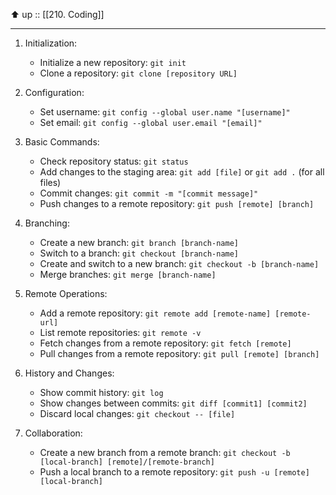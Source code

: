 ⬆️ up :: [[210. Coding]]

---

1. Initialization:
    
    - Initialize a new repository: `git init`
    - Clone a repository: `git clone [repository URL]`
2. Configuration:
    
    - Set username: `git config --global user.name "[username]"`
    - Set email: `git config --global user.email "[email]"`
3. Basic Commands:
    
    - Check repository status: `git status`
    - Add changes to the staging area: `git add [file]` or `git add .` (for all files)
    - Commit changes: `git commit -m "[commit message]"`
    - Push changes to a remote repository: `git push [remote] [branch]`
4. Branching:
    
    - Create a new branch: `git branch [branch-name]`
    - Switch to a branch: `git checkout [branch-name]`
    - Create and switch to a new branch: `git checkout -b [branch-name]`
    - Merge branches: `git merge [branch-name]`
5. Remote Operations:
    
    - Add a remote repository: `git remote add [remote-name] [remote-url]`
    - List remote repositories: `git remote -v`
    - Fetch changes from a remote repository: `git fetch [remote]`
    - Pull changes from a remote repository: `git pull [remote] [branch]`
6. History and Changes:
    
    - Show commit history: `git log`
    - Show changes between commits: `git diff [commit1] [commit2]`
    - Discard local changes: `git checkout -- [file]`
7. Collaboration:
    
    - Create a new branch from a remote branch: `git checkout -b [local-branch] [remote]/[remote-branch]`
    - Push a local branch to a remote repository: `git push -u [remote] [local-branch]`